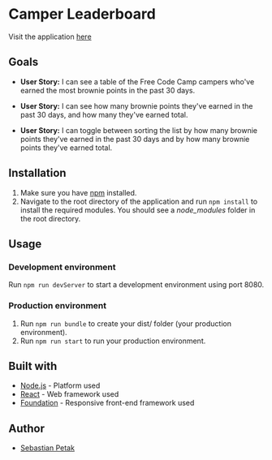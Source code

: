 # Camper Leaderboard

Visit the application [here](https://camper-leaderboard-sp.herokuapp.com/)

## Goals
  * __User Story:__ I can see a table of the Free Code Camp campers who've earned the most brownie points in the past 30 days.

  * __User Story:__ I can see how many brownie points they've earned in the past 30 days, and how many they've earned total.

  * __User Story:__ I can toggle between sorting the list by how many brownie points they've earned in the past 30 days and by how many brownie points they've earned total.

## Installation

1. Make sure you have [npm](https://www.npmjs.com/) installed.
2. Navigate to the root directory of the application and run `npm install` to install the required modules. You should see a *node_modules* folder in the root directory.

## Usage

### Development environment

Run `npm run devServer` to start a development environment using port 8080.  

### Production environment

1. Run `npm run bundle` to create your dist/ folder (your production environment).
2. Run `npm run start` to run your production environment.

## Built with

* [Node.js](https://nodejs.org/en/) - Platform used
* [React](https://facebook.github.io/react/) - Web framework used
* [Foundation](http://foundation.zurb.com/) - Responsive front-end framework used

## Author

* [Sebastian Petak](http://www.sebastianpetak.com/)
